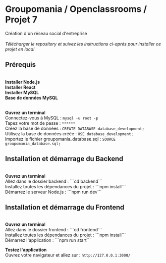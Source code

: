 <h1>Groupomania / Openclassrooms / Projet 7</h1>  
Création d'un réseau social d'entreprise  </br>
 </br>
<i>Télécharger le repository et suivez les instructions ci-après pour installer ce projet en local</i> </br>

<h2>Prérequis</h2> </br>
<strong>
Installer Node.js </br>
Installer React </br>
Installer MySQL </br>
Base de données MySQL </br>
</strong>

 </br>

<strong>Ouvrez un terminal</strong>  </br> 
Connectez-vous à MySQL : ```mysql -u root -p``` </br>
Tapez votre mot de passe : ```******``` </br>
Créez la base de données : ```CREATE DATABASE database_development;``` </br>
Utilisez la base de données créée : ```USE database_development;``` </br>
Importez le fichier groupomania_database.sql : ```SOURCE groupomania_database.sql;``` </br>

<h2>Installation et démarrage du Backend</h2> </br>
<strong>Ouvrez un terminal</strong> </br>
Allez dans le dossier backend : ```cd backend``` </br>
Installez toutes les dépendances du projet : ```npm install``` </br>
Démarrez le serveur Node.js : ```npm run dev``` </br>

<h2>Installation et démarrage du Frontend</h2> </br>
<strong>Ouvrez un terminal</strong> </br>
Allez dans le dossier frontend : ```cd frontend``` </br>
Installez toutes les dépendances du projet : ```npm install``` </br>
Démarrez l'application : ```npm run start``` </br>

<strong>Testez l'application</strong> </br>
Ouvrez votre navigateur et allez sur : ```http://127.0.0.1:3000/``` 